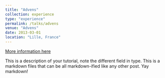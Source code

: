 ```yaml
---
title: "Advens"
collection: experience
type: "experience"
permalink: /talks/advens
venue: "Advens"
date: 2013-03-01
location: "Lille, France"
---
```


[More information here](http://exampleurl.com)

This is a description of your tutorial, note the different field in type. This is a markdown files that can be all markdown-ified like any other post. Yay markdown!
